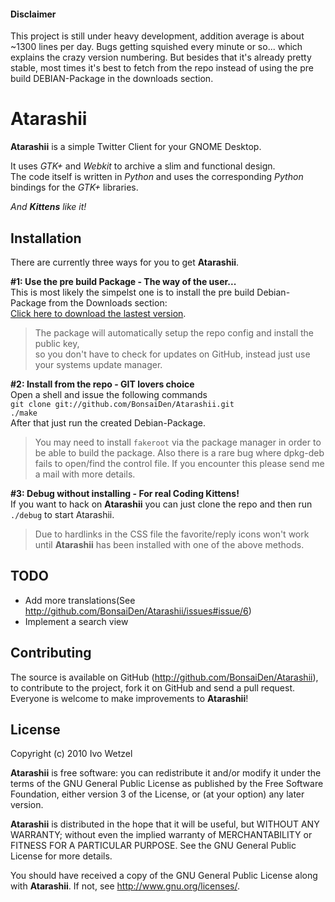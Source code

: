 #### Disclaimer
This project is still under heavy development, addition average is about ~1300 lines per day. Bugs getting squished every minute or so... which explains the crazy version numbering.
But besides that it's already pretty stable, most times it's best to fetch from the repo instead of using the pre build DEBIAN-Package in the downloads section.

# Atarashii
**Atarashii** is a simple Twitter Client for your GNOME Desktop.

It uses *GTK+* and *Webkit* to archive a slim and functional design.  
The code itself is written in *Python* and uses the corresponding *Python* bindings for the *GTK+* libraries.

*And **Kittens** like it!*

## Installation
There are currently three ways for you to get **Atarashii**.
  

**#1: Use the pre build Package - The way of the user...**  
This is most likely the simpelst one is to install the pre build Debian-Package from the Downloads section:  
[Click here to download the lastest version](http://github.com/downloads/BonsaiDen/Atarashii/atarashii_0.99.16-1_all.deb).

> The package will automatically setup the repo config and install the public key,  
> so you don't have to check for updates on GitHub, instead just use your systems update manager.


**#2: Install from the repo - GIT lovers choice**  
Open a shell and issue the following commands  
`git clone git://github.com/BonsaiDen/Atarashii.git`  
`./make`  
After that just run the created Debian-Package.

> You may need to install `fakeroot` via the package manager in order to be able to build the package.
> Also there is a rare bug where dpkg-deb fails to open/find the control file. If you encounter this please send me a mail with more details.


**#3: Debug without installing - For real Coding Kittens!**  
If you want to hack on **Atarashii** you can just clone the repo and then run `./debug` to start Atarashii.
> Due to hardlinks in the CSS file the favorite/reply icons won't work until **Atarashii** has been installed with one of the above methods.


## TODO
- Add more translations(See <http://github.com/BonsaiDen/Atarashii/issues#issue/6>)
- Implement a search view

## Contributing
The source is available on GitHub (<http://github.com/BonsaiDen/Atarashii>), to
contribute to the project, fork it on GitHub and send a pull request.
Everyone is welcome to make improvements to **Atarashii**!

## License
Copyright (c) 2010 Ivo Wetzel

**Atarashii** is free software: you can redistribute it and/or 
modify it under the terms of the GNU General Public License as published by
the Free Software Foundation, either version 3 of the License, or
(at your option) any later version.

**Atarashii** is distributed in the hope that it will be useful,
but WITHOUT ANY WARRANTY; without even the implied warranty of
MERCHANTABILITY or FITNESS FOR A PARTICULAR PURPOSE.  See the
GNU General Public License for more details.

You should have received a copy of the GNU General Public License along with
**Atarashii**. If not, see <http://www.gnu.org/licenses/>.

